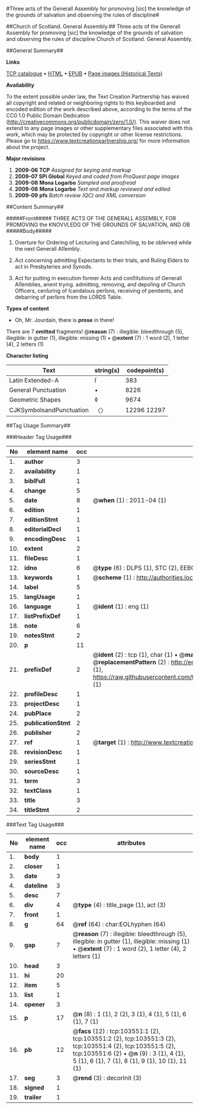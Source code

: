 #Three acts of the Generall Assembly for promoving [sic] the knowledge of the grounds of salvation and observing the rules of discipline#

##Church of Scotland. General Assembly.##
Three acts of the Generall Assembly for promoving [sic] the knowledge of the grounds of salvation and observing the rules of discipline
Church of Scotland. General Assembly.

##General Summary##

**Links**

[TCP catalogue](http://www.ota.ox.ac.uk/tcp/)  • 
[HTML](http://tei.it.ox.ac.uk/tcp/Texts-HTML/free/A33/A33128.html)  • 
[EPUB](http://tei.it.ox.ac.uk/tcp/Texts-EPUB/free/A33/A33128.epub) • 
[Page images (Historical Texts)](https://historicaltexts.jisc.ac.uk/eebo-15479764e)

**Availability**

To the extent possible under law, the Text Creation Partnership has waived all copyright and related or neighboring rights to this keyboarded and encoded edition of the work described above, according to the terms of the CC0 1.0 Public Domain Dedication (http://creativecommons.org/publicdomain/zero/1.0/). This waiver does not extend to any page images or other supplementary files associated with this work, which may be protected by copyright or other license restrictions. Please go to https://www.textcreationpartnership.org/ for more information about the project.

**Major revisions**

1. __2009-06__ __TCP__ *Assigned for keying and markup*
1. __2009-07__ __SPi Global__ *Keyed and coded from ProQuest page images*
1. __2009-08__ __Mona Logarbo__ *Sampled and proofread*
1. __2009-08__ __Mona Logarbo__ *Text and markup reviewed and edited*
1. __2009-09__ __pfs__ *Batch review (QC) and XML conversion*

##Content Summary##

#####Front#####
THREE ACTS OF THE GENERALL ASSEMBLY, FOR PROMOVING the KNOVVLEDG OF THE GROUNDS OF SALVATION, AND OB
#####Body#####

1. Overture for Ordering of Lecturing and Catechiſing, to be obſerved while the next Generall Aſſembly.

1. Act concerning admitting Expectants to their trials, and Ruling Elders to act in Presbyteries and Synods.

1. Act for putting in execution former Acts and conſtitutions of Generall Aſſemblies, anent trying. admitting, removing, and depoſing of Church Officers, cenſuring of ſcandalous perſons, receiving of penitents, and debarring of perſons from the LORDS Table.

**Types of content**

  * Oh, Mr. Jourdain, there is **prose** in there!

There are 7 **omitted** fragments! 
 @__reason__ (7) : illegible: bleedthrough (5), illegible: in gutter (1), illegible: missing (1)  •  @__extent__ (7) : 1 word (2), 1 letter (4), 2 letters (1)

**Character listing**


|Text|string(s)|codepoint(s)|
|---|---|---|
|Latin Extended-A|ſ|383|
|General Punctuation|•|8226|
|Geometric Shapes|◊|9674|
|CJKSymbolsandPunctuation|〈〉|12296 12297|

##Tag Usage Summary##

###Header Tag Usage###

|No|element name|occ|attributes|
|---|---|---|---|
|1.|__author__|3||
|2.|__availability__|1||
|3.|__biblFull__|1||
|4.|__change__|5||
|5.|__date__|8| @__when__ (1) : 2011-04 (1)|
|6.|__edition__|1||
|7.|__editionStmt__|1||
|8.|__editorialDecl__|1||
|9.|__encodingDesc__|1||
|10.|__extent__|2||
|11.|__fileDesc__|1||
|12.|__idno__|6| @__type__ (6) : DLPS (1), STC (2), EEBO-CITATION (1), OCLC (1), VID (1)|
|13.|__keywords__|1| @__scheme__ (1) : http://authorities.loc.gov/ (1)|
|14.|__label__|5||
|15.|__langUsage__|1||
|16.|__language__|1| @__ident__ (1) : eng (1)|
|17.|__listPrefixDef__|1||
|18.|__note__|6||
|19.|__notesStmt__|2||
|20.|__p__|11||
|21.|__prefixDef__|2| @__ident__ (2) : tcp (1), char (1)  •  @__matchPattern__ (2) : ([0-9\-]+):([0-9IVX]+) (1), (.+) (1)  •  @__replacementPattern__ (2) : http://eebo.chadwyck.com/downloadtiff?vid=$1&page=$2 (1), https://raw.githubusercontent.com/textcreationpartnership/Texts/master/tcpchars.xml#$1 (1)|
|22.|__profileDesc__|1||
|23.|__projectDesc__|1||
|24.|__pubPlace__|2||
|25.|__publicationStmt__|2||
|26.|__publisher__|2||
|27.|__ref__|1| @__target__ (1) : http://www.textcreationpartnership.org/docs/. (1)|
|28.|__revisionDesc__|1||
|29.|__seriesStmt__|1||
|30.|__sourceDesc__|1||
|31.|__term__|3||
|32.|__textClass__|1||
|33.|__title__|3||
|34.|__titleStmt__|2||


###Text Tag Usage###

|No|element name|occ|attributes|
|---|---|---|---|
|1.|__body__|1||
|2.|__closer__|1||
|3.|__date__|3||
|4.|__dateline__|3||
|5.|__desc__|7||
|6.|__div__|4| @__type__ (4) : title_page (1), act (3)|
|7.|__front__|1||
|8.|__g__|64| @__ref__ (64) : char:EOLhyphen (64)|
|9.|__gap__|7| @__reason__ (7) : illegible: bleedthrough (5), illegible: in gutter (1), illegible: missing (1)  •  @__extent__ (7) : 1 word (2), 1 letter (4), 2 letters (1)|
|10.|__head__|3||
|11.|__hi__|20||
|12.|__item__|5||
|13.|__list__|1||
|14.|__opener__|3||
|15.|__p__|17| @__n__ (8) : 1 (1), 2 (2), 3 (1), 4 (1), 5 (1), 6 (1), 7 (1)|
|16.|__pb__|12| @__facs__ (12) : tcp:103551:1 (2), tcp:103551:2 (2), tcp:103551:3 (2), tcp:103551:4 (2), tcp:103551:5 (2), tcp:103551:6 (2)  •  @__n__ (9) : 3 (1), 4 (1), 5 (1), 6 (1), 7 (1), 8 (1), 9 (1), 10 (1), 11 (1)|
|17.|__seg__|3| @__rend__ (3) : decorInit (3)|
|18.|__signed__|1||
|19.|__trailer__|1||
